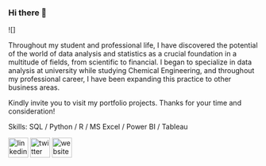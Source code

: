 ### Hi there 👋
![]

Throughout my student and professional life, I have discovered the potential of the world of data analysis and statistics as a crucial foundation in a multitude of fields, from scientific to financial. I began to specialize in data analysis at university while studying Chemical Engineering, and throughout my professional career, I have been expanding this practice to other business areas.

Kindly invite you to visit my portfolio projects. Thanks for your time and consideration!

Skills: SQL / Python / R / MS Excel / Power BI / Tableau



[<img src='https://cdn.jsdelivr.net/npm/simple-icons@3.0.1/icons/linkedin.svg' alt='linkedin' height='40'>](https://www.linkedin.com/in/huseyn-aliyevv/)  [<img src='https://cdn.jsdelivr.net/npm/simple-icons@3.0.1/icons/twitter.svg' alt='twitter' height='40'>](https://twitter.com/huseyn_alii)  [<img src='https://cdn.jsdelivr.net/npm/simple-icons@3.0.1/icons/icloud.svg' alt='website' height='40'>](https://aliyevhuseyn6.github.io/)  




